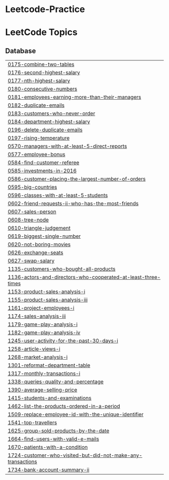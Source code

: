 # Leetcode-Practice
<!---LeetCode Topics Start-->
# LeetCode Topics
## Database
|  |
| ------- |
| [0175-combine-two-tables](https://github.com/viru9192/Leetcode-Practice/tree/master/0175-combine-two-tables) |
| [0176-second-highest-salary](https://github.com/viru9192/Leetcode-Practice/tree/master/0176-second-highest-salary) |
| [0177-nth-highest-salary](https://github.com/viru9192/Leetcode-Practice/tree/master/0177-nth-highest-salary) |
| [0180-consecutive-numbers](https://github.com/viru9192/Leetcode-Practice/tree/master/0180-consecutive-numbers) |
| [0181-employees-earning-more-than-their-managers](https://github.com/viru9192/Leetcode-Practice/tree/master/0181-employees-earning-more-than-their-managers) |
| [0182-duplicate-emails](https://github.com/viru9192/Leetcode-Practice/tree/master/0182-duplicate-emails) |
| [0183-customers-who-never-order](https://github.com/viru9192/Leetcode-Practice/tree/master/0183-customers-who-never-order) |
| [0184-department-highest-salary](https://github.com/viru9192/Leetcode-Practice/tree/master/0184-department-highest-salary) |
| [0196-delete-duplicate-emails](https://github.com/viru9192/Leetcode-Practice/tree/master/0196-delete-duplicate-emails) |
| [0197-rising-temperature](https://github.com/viru9192/Leetcode-Practice/tree/master/0197-rising-temperature) |
| [0570-managers-with-at-least-5-direct-reports](https://github.com/viru9192/Leetcode-Practice/tree/master/0570-managers-with-at-least-5-direct-reports) |
| [0577-employee-bonus](https://github.com/viru9192/Leetcode-Practice/tree/master/0577-employee-bonus) |
| [0584-find-customer-referee](https://github.com/viru9192/Leetcode-Practice/tree/master/0584-find-customer-referee) |
| [0585-investments-in-2016](https://github.com/viru9192/Leetcode-Practice/tree/master/0585-investments-in-2016) |
| [0586-customer-placing-the-largest-number-of-orders](https://github.com/viru9192/Leetcode-Practice/tree/master/0586-customer-placing-the-largest-number-of-orders) |
| [0595-big-countries](https://github.com/viru9192/Leetcode-Practice/tree/master/0595-big-countries) |
| [0596-classes-with-at-least-5-students](https://github.com/viru9192/Leetcode-Practice/tree/master/0596-classes-with-at-least-5-students) |
| [0602-friend-requests-ii-who-has-the-most-friends](https://github.com/viru9192/Leetcode-Practice/tree/master/0602-friend-requests-ii-who-has-the-most-friends) |
| [0607-sales-person](https://github.com/viru9192/Leetcode-Practice/tree/master/0607-sales-person) |
| [0608-tree-node](https://github.com/viru9192/Leetcode-Practice/tree/master/0608-tree-node) |
| [0610-triangle-judgement](https://github.com/viru9192/Leetcode-Practice/tree/master/0610-triangle-judgement) |
| [0619-biggest-single-number](https://github.com/viru9192/Leetcode-Practice/tree/master/0619-biggest-single-number) |
| [0620-not-boring-movies](https://github.com/viru9192/Leetcode-Practice/tree/master/0620-not-boring-movies) |
| [0626-exchange-seats](https://github.com/viru9192/Leetcode-Practice/tree/master/0626-exchange-seats) |
| [0627-swap-salary](https://github.com/viru9192/Leetcode-Practice/tree/master/0627-swap-salary) |
| [1135-customers-who-bought-all-products](https://github.com/viru9192/Leetcode-Practice/tree/master/1135-customers-who-bought-all-products) |
| [1136-actors-and-directors-who-cooperated-at-least-three-times](https://github.com/viru9192/Leetcode-Practice/tree/master/1136-actors-and-directors-who-cooperated-at-least-three-times) |
| [1153-product-sales-analysis-i](https://github.com/viru9192/Leetcode-Practice/tree/master/1153-product-sales-analysis-i) |
| [1155-product-sales-analysis-iii](https://github.com/viru9192/Leetcode-Practice/tree/master/1155-product-sales-analysis-iii) |
| [1161-project-employees-i](https://github.com/viru9192/Leetcode-Practice/tree/master/1161-project-employees-i) |
| [1174-sales-analysis-iii](https://github.com/viru9192/Leetcode-Practice/tree/master/1174-sales-analysis-iii) |
| [1179-game-play-analysis-i](https://github.com/viru9192/Leetcode-Practice/tree/master/1179-game-play-analysis-i) |
| [1182-game-play-analysis-iv](https://github.com/viru9192/Leetcode-Practice/tree/master/1182-game-play-analysis-iv) |
| [1245-user-activity-for-the-past-30-days-i](https://github.com/viru9192/Leetcode-Practice/tree/master/1245-user-activity-for-the-past-30-days-i) |
| [1258-article-views-i](https://github.com/viru9192/Leetcode-Practice/tree/master/1258-article-views-i) |
| [1268-market-analysis-i](https://github.com/viru9192/Leetcode-Practice/tree/master/1268-market-analysis-i) |
| [1301-reformat-department-table](https://github.com/viru9192/Leetcode-Practice/tree/master/1301-reformat-department-table) |
| [1317-monthly-transactions-i](https://github.com/viru9192/Leetcode-Practice/tree/master/1317-monthly-transactions-i) |
| [1338-queries-quality-and-percentage](https://github.com/viru9192/Leetcode-Practice/tree/master/1338-queries-quality-and-percentage) |
| [1390-average-selling-price](https://github.com/viru9192/Leetcode-Practice/tree/master/1390-average-selling-price) |
| [1415-students-and-examinations](https://github.com/viru9192/Leetcode-Practice/tree/master/1415-students-and-examinations) |
| [1462-list-the-products-ordered-in-a-period](https://github.com/viru9192/Leetcode-Practice/tree/master/1462-list-the-products-ordered-in-a-period) |
| [1509-replace-employee-id-with-the-unique-identifier](https://github.com/viru9192/Leetcode-Practice/tree/master/1509-replace-employee-id-with-the-unique-identifier) |
| [1541-top-travellers](https://github.com/viru9192/Leetcode-Practice/tree/master/1541-top-travellers) |
| [1625-group-sold-products-by-the-date](https://github.com/viru9192/Leetcode-Practice/tree/master/1625-group-sold-products-by-the-date) |
| [1664-find-users-with-valid-e-mails](https://github.com/viru9192/Leetcode-Practice/tree/master/1664-find-users-with-valid-e-mails) |
| [1670-patients-with-a-condition](https://github.com/viru9192/Leetcode-Practice/tree/master/1670-patients-with-a-condition) |
| [1724-customer-who-visited-but-did-not-make-any-transactions](https://github.com/viru9192/Leetcode-Practice/tree/master/1724-customer-who-visited-but-did-not-make-any-transactions) |
| [1734-bank-account-summary-ii](https://github.com/viru9192/Leetcode-Practice/tree/master/1734-bank-account-summary-ii) |
<!---LeetCode Topics End-->